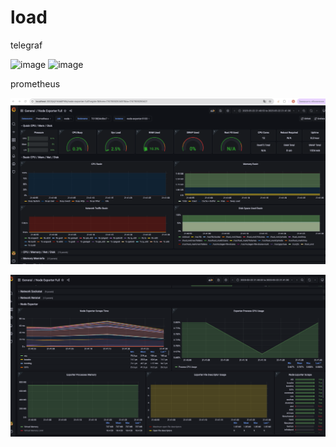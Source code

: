 # load

 telegraf 

![image](https://github.com/user-attachments/assets/93691967-99cc-4499-96ab-d997ef486a6c)
![image](https://github.com/user-attachments/assets/f4229057-cece-435d-a5bf-8db9d8b31a60)


prometheus

![img_2.png](img_2.png)

![img_3.png](img_3.png)
